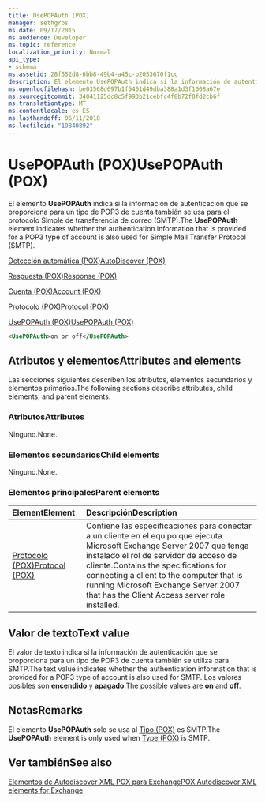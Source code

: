 ```yaml
---
title: UsePOPAuth (POX)
manager: sethgros
ms.date: 09/17/2015
ms.audience: Developer
ms.topic: reference
localization_priority: Normal
api_type:
- schema
ms.assetid: 28f552d8-6bb8-49b4-a45c-b2053670f1cc
description: El elemento UsePOPAuth indica si la información de autenticación que se proporciona para un tipo de POP3 de cuenta también se usa para el protocolo Simple de transferencia de correo (SMTP).
ms.openlocfilehash: be03568d697b1f5461d49dba388a1d3f1008a67e
ms.sourcegitcommit: 34041125dc8c5f993b21cebfc4f8b72f0fd2cb6f
ms.translationtype: MT
ms.contentlocale: es-ES
ms.lasthandoff: 06/11/2018
ms.locfileid: "19840892"
---
```

# <a name="usepopauth-pox"></a><span data-ttu-id="a1bc3-103">UsePOPAuth (POX)</span><span class="sxs-lookup"><span data-stu-id="a1bc3-103">UsePOPAuth (POX)</span></span>

<span data-ttu-id="a1bc3-104">El elemento **UsePOPAuth** indica si la información de autenticación que se proporciona para un tipo de POP3 de cuenta también se usa para el protocolo Simple de transferencia de correo (SMTP).</span><span class="sxs-lookup"><span data-stu-id="a1bc3-104">The **UsePOPAuth** element indicates whether the authentication information that is provided for a POP3 type of account is also used for Simple Mail Transfer Protocol (SMTP).</span></span> 
  
[<span data-ttu-id="a1bc3-105">Detección automática (POX)</span><span class="sxs-lookup"><span data-stu-id="a1bc3-105">AutoDiscover (POX)</span></span>](autodiscover-pox.md)
  
[<span data-ttu-id="a1bc3-106">Respuesta (POX)</span><span class="sxs-lookup"><span data-stu-id="a1bc3-106">Response (POX)</span></span>](response-pox.md)
  
[<span data-ttu-id="a1bc3-107">Cuenta (POX)</span><span class="sxs-lookup"><span data-stu-id="a1bc3-107">Account (POX)</span></span>](account-pox.md)
  
[<span data-ttu-id="a1bc3-108">Protocolo (POX)</span><span class="sxs-lookup"><span data-stu-id="a1bc3-108">Protocol (POX)</span></span>](protocol-pox.md)
  
[<span data-ttu-id="a1bc3-109">UsePOPAuth (POX)</span><span class="sxs-lookup"><span data-stu-id="a1bc3-109">UsePOPAuth (POX)</span></span>](usepopauth-pox.md)
  
```xml
<UsePOPAuth>on or off</UsePOPAuth>
```

## <a name="attributes-and-elements"></a><span data-ttu-id="a1bc3-110">Atributos y elementos</span><span class="sxs-lookup"><span data-stu-id="a1bc3-110">Attributes and elements</span></span>

<span data-ttu-id="a1bc3-111">Las secciones siguientes describen los atributos, elementos secundarios y elementos primarios.</span><span class="sxs-lookup"><span data-stu-id="a1bc3-111">The following sections describe attributes, child elements, and parent elements.</span></span>
  
### <a name="attributes"></a><span data-ttu-id="a1bc3-112">Atributos</span><span class="sxs-lookup"><span data-stu-id="a1bc3-112">Attributes</span></span>

<span data-ttu-id="a1bc3-113">Ninguno.</span><span class="sxs-lookup"><span data-stu-id="a1bc3-113">None.</span></span>
  
### <a name="child-elements"></a><span data-ttu-id="a1bc3-114">Elementos secundarios</span><span class="sxs-lookup"><span data-stu-id="a1bc3-114">Child elements</span></span>

<span data-ttu-id="a1bc3-115">Ninguno.</span><span class="sxs-lookup"><span data-stu-id="a1bc3-115">None.</span></span>
  
### <a name="parent-elements"></a><span data-ttu-id="a1bc3-116">Elementos principales</span><span class="sxs-lookup"><span data-stu-id="a1bc3-116">Parent elements</span></span>

|<span data-ttu-id="a1bc3-117">**Element**</span><span class="sxs-lookup"><span data-stu-id="a1bc3-117">**Element**</span></span>|<span data-ttu-id="a1bc3-118">**Descripción**</span><span class="sxs-lookup"><span data-stu-id="a1bc3-118">**Description**</span></span>|
|:-----|:-----|
|[<span data-ttu-id="a1bc3-119">Protocolo (POX)</span><span class="sxs-lookup"><span data-stu-id="a1bc3-119">Protocol (POX)</span></span>](protocol-pox.md) <br/> |<span data-ttu-id="a1bc3-120">Contiene las especificaciones para conectar a un cliente en el equipo que ejecuta Microsoft Exchange Server 2007 que tenga instalado el rol de servidor de acceso de cliente.</span><span class="sxs-lookup"><span data-stu-id="a1bc3-120">Contains the specifications for connecting a client to the computer that is running Microsoft Exchange Server 2007 that has the Client Access server role installed.</span></span>  <br/> |
   
## <a name="text-value"></a><span data-ttu-id="a1bc3-121">Valor de texto</span><span class="sxs-lookup"><span data-stu-id="a1bc3-121">Text value</span></span>

<span data-ttu-id="a1bc3-122">El valor de texto indica si la información de autenticación que se proporciona para un tipo de POP3 de cuenta también se utiliza para SMTP.</span><span class="sxs-lookup"><span data-stu-id="a1bc3-122">The text value indicates whether the authentication information that is provided for a POP3 type of account is also used for SMTP.</span></span> <span data-ttu-id="a1bc3-123">Los valores posibles son **encendido** y **apagado**.</span><span class="sxs-lookup"><span data-stu-id="a1bc3-123">The possible values are **on** and **off**.</span></span>
  
## <a name="remarks"></a><span data-ttu-id="a1bc3-124">Notas</span><span class="sxs-lookup"><span data-stu-id="a1bc3-124">Remarks</span></span>

<span data-ttu-id="a1bc3-125">El elemento **UsePOPAuth** solo se usa al [Tipo (POX)](type-pox.md) es SMTP.</span><span class="sxs-lookup"><span data-stu-id="a1bc3-125">The **UsePOPAuth** element is only used when [Type (POX)](type-pox.md) is SMTP.</span></span> 
  
## <a name="see-also"></a><span data-ttu-id="a1bc3-126">Ver también</span><span class="sxs-lookup"><span data-stu-id="a1bc3-126">See also</span></span>



[<span data-ttu-id="a1bc3-127">Elementos de Autodiscover XML POX para Exchange</span><span class="sxs-lookup"><span data-stu-id="a1bc3-127">POX Autodiscover XML elements for Exchange</span></span>](pox-autodiscover-xml-elements-for-exchange.md)

